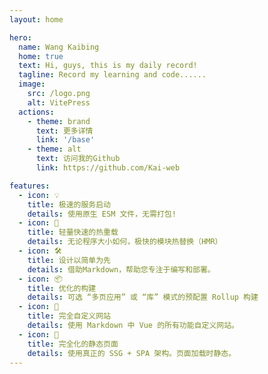 ```yaml
---
layout: home

hero:
  name: Wang Kaibing
  home: true
  text: Hi, guys, this is my daily record!
  tagline: Record my learning and code......
  image:
    src: /logo.png
    alt: VitePress
  actions:
    - theme: brand
      text: 更多详情
      link: '/base'
    - theme: alt
      text: 访问我的Github
      link: https://github.com/Kai-web

features:
  - icon: 💡
    title: 极速的服务启动
    details: 使用原生 ESM 文件，无需打包!
  - icon: 🖖
    title: 轻量快速的热重载
    details: 无论程序大小如何，极快的模块热替换（HMR）
  - icon: 🛠️
    title: 设计以简单为先
    details: 借助Markdown，帮助您专注于编写和部署。
  - icon: 📦
    title: 优化的构建
    details: 可选 “多页应用” 或 “库” 模式的预配置 Rollup 构建
  - icon: 🔩
    title: 完全自定义网站
    details: 使用 Markdown 中 Vue 的所有功能自定义网站。
  - icon: 🔑
    title: 完全化的静态页面
    details: 使用真正的 SSG + SPA 架构。页面加载时静态。
---
```


<style>
    :root {
        --vp-home-hero-name-color: transparent;
        --vp-home-hero-name-background: -webkit-linear-gradient(120deg, #bd34fe, #41d1ff);
        --vp-home-hero-image-background-image: linear-gradient(-45deg,#bd34fe 50%,#4c09b9 50%);
        --vp-home-hero-image-filter: blur(40px);
    }
</style>
